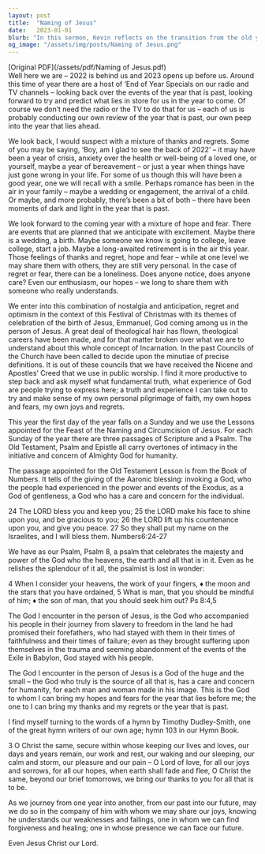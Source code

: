 ```yaml
---
layout: post
title:  "Naming of Jesus"
date:   2023-01-01
blurb: "In this sermon, Kevin reflects on the transition from the old year to the new one, acknowledging the mixture of emotions that come with it. He emphasizes the constant presence of God in our lives, regardless of our circumstances. The sermon also highlights the significance of the Feast of the Naming and Circumcision of Jesus, and how it underscores God's care and concern for humanity."
og_image: "/assets/img/posts/Naming of Jesus.png"
---
```

[Original PDF](/assets/pdf/Naming of Jesus.pdf)    
Well here we are – 2022 is behind us and 2023 opens up before us. Around this time of year there are a host of ‘End of Year Specials on our radio and TV channels – looking back over the events of the year that is past, looking forward to try and predict what lies in store for us in the year to come. Of course we don’t need the radio or the TV to do that for us – each of us is probably conducting our own review of the year that is past, our own peep into the year that lies ahead.

We look back, I would suspect with a mixture of thanks and regrets. Some of you may be saying, ‘Boy, am I glad to see the back of 2022’ – it may have been a year of crisis, anxiety over the health or well-being of a loved one, or yourself, maybe a year of bereavement – or just a year when things have just gone wrong in your life. For some of us though this will have been a good year, one we will recall with a smile. Perhaps romance has been in the air in your family – maybe a wedding or engagement, the arrival of a child. Or maybe, and more probably, there’s been a bit of both – there have been moments of dark and light in the year that is past.

We look forward to the coming year with a mixture of hope and fear. There are events that are planned that we anticipate with excitement. Maybe there is a wedding, a birth. Maybe someone we know is going to college, leave college, start a job. Maybe a long-awaited retirement is in the air this year. Those feelings of thanks and regret, hope and fear – while at one level we may share them with others, they are still very personal. In the case of regret or fear, there can be a loneliness. Does anyone notice, does anyone care? Even our enthusiasm, our hopes – we long to share them with someone who really understands.

We enter into this combination of nostalgia and anticipation, regret and optimism in the context of this Festival of Christmas with its themes of celebration of the birth of Jesus, Emmanuel, God coming among us in the person of Jesus. A great deal of theological hair has flown, theological careers have been made, and for that matter broken over what we are to understand about this whole concept of Incarnation. In the past Councils of the Church have been called to decide upon the minutiae of precise definitions. It is out of these councils that we have received the Nicene and Apostles’ Creed that we use in public worship. I find it more productive to step back and ask myself what fundamental truth, what experience of God are people trying to express here; a truth and experience I can take out to try and make sense of my own personal pilgrimage of faith, my own hopes and fears, my own joys and regrets.

This year the first day of the year falls on a Sunday and we use the Lessons appointed for the Feast of the Naming and Circumcision of Jesus. For each Sunday of the year there are three passages of Scripture and a Psalm. The Old Testament, Psalm and Epistle all carry overtones of intimacy in the initiative and concern of Almighty God for humanity.

The passage appointed for the Old Testament Lesson is from the Book of Numbers. It tells of the giving of the Aaronic blessing: invoking a God, who the people had experienced in the power and events of the Exodus, as a God of gentleness, a God who has a care and concern for the individual.

24 The LORD bless you and keep you;
25 the LORD make his face to shine upon you, and be gracious to you;
26 the LORD lift up his countenance upon you, and give you peace.
27 So they shall put my name on the Israelites, and I will bless them.
Numbers6:24-27

We have as our Psalm, Psalm 8, a psalm that celebrates the majesty and power of the God who the heavens, the earth and all that is in it. Even as he relishes the splendour of it all, the psalmist is lost in wonder:

4 When I consider your heavens, the work of your fingers, ♦︎
the moon and the stars that you have ordained,
5 What is man, that you should be mindful of him; ♦︎
the son of man, that you should seek him out? Ps 8:4,5

The God I encounter in the person of Jesus, is the God who accompanied his people in their journey from slavery to freedom in the land he had promised their forefathers, who had stayed with them in their times of faithfulness and their times of failure; even as they brought suffering upon themselves in the trauma and seeming abandonment of the events of the Exile in Babylon, God stayed with his people.

The God I encounter in the person of Jesus is a God of the huge and the small – the God who truly is the source of all that is, has a care and concern for humanity, for each man and woman made in his image. This is the God to whom I can bring my hopes and fears for the year that lies before me; the one to I can bring my thanks and my regrets or the year that is past.

I find myself turning to the words of a hymn by Timothy Dudley-Smith, one of the great hymn writers of our own age; hymn 103 in our Hymn Book.

3 O Christ the same, secure within whose keeping
our lives and loves, our days and years remain,
our work and rest, our waking and our sleeping,
our calm and storm, our pleasure and our pain –
O Lord of love, for all our joys and sorrows,
for all our hopes, when earth shall fade and flee,
O Christ the same, beyond our brief tomorrows,
we bring our thanks to you for all that is to be.

As we journey from one year into another, from our past into our future, may we do so in the company of him with whom we may share our joys, knowing he understands our weaknesses and failings, one in whom we can find forgiveness and healing; one in whose presence we can face our future.

Even Jesus Christ our Lord.
